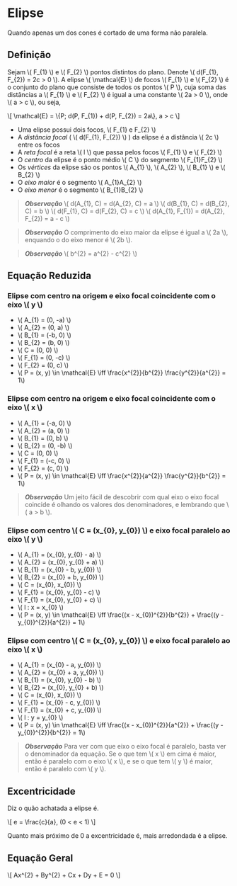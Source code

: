 # Elipse

Quando apenas um dos cones é cortado de uma forma não paralela.

## Definição

Sejam \\( F_{1} \\) e \\( F_{2} \\) pontos distintos do plano. Denote \\( d(F_{1}, F_{2}) = 2c > 0 \\). A elipse \\( \mathcal{E} \\) de focos \\( F_{1} \\) e \\( F_{2} \\) é o conjunto do plano que consiste de todos os pontos \\( P \\), cuja soma das distâncias a \\( F_{1} \\) e \\( F_{2} \\) é igual a uma constante \\( 2a > 0 \\), onde \\( a > c \\), ou seja,

\\[
\mathcal{E} = \\{P; d(P, F_{1}) + d(P, F_{2}) = 2a\\}, a > c
\\]

- Uma elipse possui dois focos, \\( F_{1} e F_{2} \\)
- A *distância focal* ( \\( d(F_{1}, F_{2}) \\) ) da elipse é a distância \\( 2c \\) entre os focos
- A *reta focal* é a reta \\( l \\) que passa pelos focos \\( F_{1} \\) e \\( F_{2} \\)
- O *centro* da elipse é o ponto médio \\( C \\) do segmento \\( F_{1}F_{2} \\)
- Os *vértices* da elipse são os pontos \\( A_{1} \\), \\( A_{2} \\), \\( B_{1} \\) e \\( B_{2} \\)
- O *eixo maior* é o segmento \\( A_{1}A_{2} \\)
- O *eixo menor* é o segmento \\( B_{1}B_{2} \\)

> ***Observação***
> \\( d(A_{1}, C) = d(A_{2}, C) = a \\)
> \\( d(B_{1}, C) = d(B_{2}, C) = b \\)
> \\( d(F_{1}, C) = d(F_{2}, C) = c \\)
> \\( d(A_{1}, F_{1}) = d(A_{2}, F_{2}) = a - c \\)

> ***Observação***
> O comprimento do eixo maior da elipse é igual a \\( 2a \\), enquando o do eixo menor é \\( 2b \\).

> ***Observação***
> \\( b^{2} = a^{2} - c^{2} \\)

## Equação Reduzida

### Elipse com centro na origem e eixo focal coincidente com o eixo \\( y \\)

- \\( A_{1} = (0, -a) \\)
- \\( A_{2} = (0, a) \\)
- \\( B_{1} = (-b, 0) \\)
- \\( B_{2} = (b, 0) \\)
- \\( C = (0, 0) \\)
- \\( F_{1} = (0, -c) \\)
- \\( F_{2} = (0, c) \\)
- \\( P = (x, y) \in \mathcal{E} \iff \frac{x^{2}}{b^{2}} \frac{y^{2}}{a^{2}} = 1\\)

### Elipse com centro na origem e eixo focal coincidente com o eixo \\( x \\)

- \\( A_{1} = (-a, 0) \\)
- \\( A_{2} = (a, 0) \\)
- \\( B_{1} = (0, b) \\)
- \\( B_{2} = (0, -b) \\)
- \\( C = (0, 0) \\)
- \\( F_{1} = (-c, 0) \\)
- \\( F_{2} = (c, 0) \\)
- \\( P = (x, y) \in \mathcal{E} \iff \frac{x^{2}}{a^{2}} \frac{y^{2}}{b^{2}} = 1\\)

> ***Observação***
> Um jeito fácil de descobrir com qual eixo o eixo focal coincide é olhando os valores dos denominadores, e lembrando que \\( a > b \\).

### Elipse com centro \\( C = (x_{0}, y_{0}) \\) e eixo focal paralelo ao eixo \\( y \\)

- \\( A_{1} = (x_{0}, y_{0} - a) \\)
- \\( A_{2} = (x_{0}, y_{0} + a) \\)
- \\( B_{1} = (x_{0} - b, y_{0}) \\)
- \\( B_{2} = (x_{0} + b, y_{0}) \\)
- \\( C = (x_{0}, x_{0}) \\)
- \\( F_{1} = (x_{0}, y_{0} - c) \\)
- \\( F_{1} = (x_{0}, y_{0} + c) \\)
- \\( l : x = x_{0} \\)
- \\( P = (x, y) \in \mathcal{E} \iff \frac{(x - x_{0})^{2}}{b^{2}} + \frac{(y - y_{0})^{2}}{a^{2}} = 1\\)

### Elipse com centro \\( C = (x_{0}, y_{0}) \\) e eixo focal paralelo ao eixo \\( x \\)

- \\( A_{1} = (x_{0} - a, y_{0}) \\)
- \\( A_{2} = (x_{0} + a, y_{0}) \\)
- \\( B_{1} = (x_{0}, y_{0} - b) \\)
- \\( B_{2} = (x_{0}, y_{0} + b) \\)
- \\( C = (x_{0}, x_{0}) \\)
- \\( F_{1} = (x_{0} - c, y_{0}) \\)
- \\( F_{1} = (x_{0} + c, y_{0}) \\)
- \\( l : y = y_{0} \\)
- \\( P = (x, y) \in \mathcal{E} \iff \frac{(x - x_{0})^{2}}{a^{2}} + \frac{(y - y_{0})^{2}}{b^{2}} = 1\\)

> ***Observação***
> Para ver com que eixo o eixo focal é paralelo, basta ver o denominador da equação. Se o que tem \\( x \\) em cima é maior, então é paralelo com o eixo \\( x \\), e se o que tem \\( y \\) é maior, então é paralelo com \\( y \\).

## Excentricidade

Diz o quão achatada a elipse é.

\\[
e = \frac{c}{a}, (0 < e < 1)
\\]

Quanto mais próximo de 0 a excentricidade é, mais arredondada é a elipse.

## Equação Geral

\\[
Ax^{2} + By^{2} + Cx + Dy + E = 0
\\]
